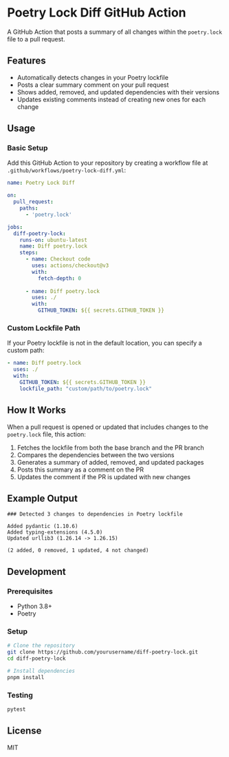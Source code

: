 # Poetry Lock Diff GitHub Action

A GitHub Action that posts a summary of all changes within the `poetry.lock` file to a pull request.

## Features

- Automatically detects changes in your Poetry lockfile
- Posts a clear summary comment on your pull request
- Shows added, removed, and updated dependencies with their versions
- Updates existing comments instead of creating new ones for each change

## Usage

### Basic Setup

Add this GitHub Action to your repository by creating a workflow file at `.github/workflows/poetry-lock-diff.yml`:

```yaml
name: Poetry Lock Diff

on:
  pull_request:
    paths:
      - 'poetry.lock'

jobs:
  diff-poetry-lock:
    runs-on: ubuntu-latest
    name: Diff poetry.lock
    steps:
      - name: Checkout code
        uses: actions/checkout@v3
        with:
          fetch-depth: 0
      
      - name: Diff poetry.lock
        uses: ./
        with:
          GITHUB_TOKEN: ${{ secrets.GITHUB_TOKEN }}
```

### Custom Lockfile Path

If your Poetry lockfile is not in the default location, you can specify a custom path:

```yaml
- name: Diff poetry.lock
  uses: ./
  with:
    GITHUB_TOKEN: ${{ secrets.GITHUB_TOKEN }}
    lockfile_path: "custom/path/to/poetry.lock"
```

## How It Works

When a pull request is opened or updated that includes changes to the `poetry.lock` file, this action:

1. Fetches the lockfile from both the base branch and the PR branch
2. Compares the dependencies between the two versions
3. Generates a summary of added, removed, and updated packages
4. Posts this summary as a comment on the PR
5. Updates the comment if the PR is updated with new changes

## Example Output

```
### Detected 3 changes to dependencies in Poetry lockfile

Added pydantic (1.10.6)
Added typing-extensions (4.5.0)
Updated urllib3 (1.26.14 -> 1.26.15)

(2 added, 0 removed, 1 updated, 4 not changed)
```

## Development

### Prerequisites

- Python 3.8+
- Poetry

### Setup

```bash
# Clone the repository
git clone https://github.com/yourusername/diff-poetry-lock.git
cd diff-poetry-lock

# Install dependencies
pnpm install
```

### Testing

```bash
pytest
```

## License

MIT
